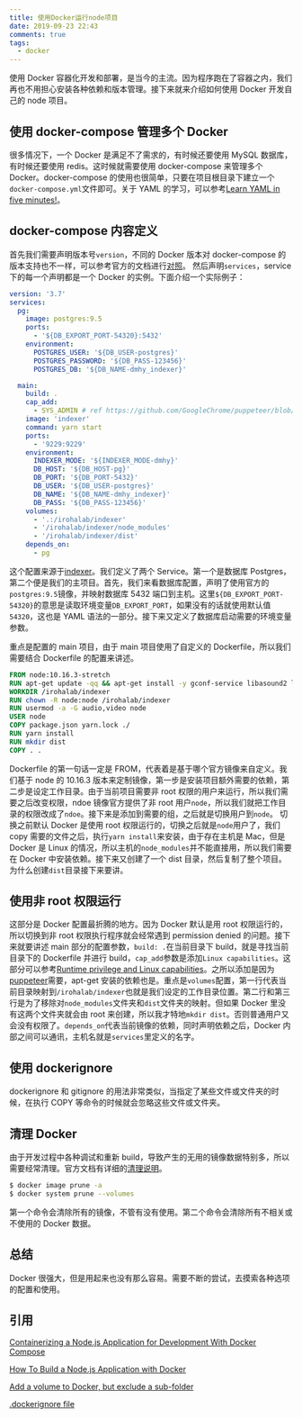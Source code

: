 ```yaml
---
title: 使用Docker运行node项目
date: 2019-09-23 22:43
comments: true
tags:
  - docker
---
```


使用 Docker 容器化开发和部署，是当今的主流。因为程序跑在了容器之内，我们再也不用担心安装各种依赖和版本管理。接下来就来介绍如何使用 Docker 开发自己的 node 项目。

## 使用 docker-compose 管理多个 Docker

很多情况下，一个 Docker 是满足不了需求的，有时候还要使用 MySQL 数据库，有时候还要使用 redis。这时候就需要使用 docker-compose 来管理多个 Docker。docker-compose 的使用也很简单，只要在项目根目录下建立一个`docker-compose.yml`文件即可。关于 YAML 的学习，可以参考[Learn YAML in five minutes!](https://www.codeproject.com/Articles/1214409/Learn-YAML-in-five-minutes)。

## docker-compose 内容定义

首先我们需要声明版本号`version`，不同的 Docker 版本对 docker-compose 的版本支持也不一样，可以参考官方的文档进行[对照](https://docs.docker.com/compose/compose-file/)。
然后声明`services`，service 下的每一个声明都是一个 Docker 的实例。下面介绍一个实际例子：

```yaml
version: '3.7'
services:
  pg:
    image: postgres:9.5
    ports:
      - '${DB_EXPORT_PORT-54320}:5432'
    environment:
      POSTGRES_USER: '${DB_USER-postgres}'
      POSTGRES_PASSWORD: '${DB_PASS-123456}'
      POSTGRES_DB: '${DB_NAME-dmhy_indexer}'

  main:
    build: .
    cap_add:
      - SYS_ADMIN # ref https://github.com/GoogleChrome/puppeteer/blob/v1.12.1/docs/troubleshooting.md#running-puppeteer-in-docker
    image: 'indexer'
    command: yarn start
    ports:
      - '9229:9229'
    environment:
      INDEXER_MODE: '${INDEXER_MODE-dmhy}'
      DB_HOST: '${DB_HOST-pg}'
      DB_PORT: '${DB_PORT-5432}'
      DB_USER: '${DB_USER-postgres}'
      DB_NAME: '${DB_NAME-dmhy_indexer}'
      DB_PASS: '${DB_PASS-123456}'
    volumes:
      - '.:/irohalab/indexer'
      - '/irohalab/indexer/node_modules'
      - '/irohalab/indexer/dist'
    depends_on:
      - pg
```

这个配置来源于[indexer](https://github.com/irohalab/indexer)。我们定义了两个 Service。第一个是数据库 Postgres，第二个便是我们的主项目。首先，我们来看数据库配置，声明了使用官方的`postgres:9.5`镜像，并映射数据库 5432 端口到主机。这里`${DB_EXPORT_PORT-54320}`的意思是读取环境变量`DB_EXPORT_PORT`，如果没有的话就使用默认值`54320`，这也是 YAML 语法的一部分。接下来又定义了数据库启动需要的环境变量参数。

重点是配置的 main 项目，由于 main 项目使用了自定义的 Dockerfile，所以我们需要结合 Dockerfile 的配置来讲述。

```dockerfile
FROM node:10.16.3-stretch
RUN apt-get update -qq && apt-get install -y gconf-service libasound2 libatk1.0-0 libatk-bridge2.0-0 libc6 libcairo2 libcups2 libdbus-1-3 libexpat1 libfontconfig1 libgcc1 libgconf-2-4 libgdk-pixbuf2.0-0 libglib2.0-0 libgtk-3-0 libnspr4 libpango-1.0-0 libpangocairo-1.0-0 libstdc++6 libx11-6 libx11-xcb1 libxcb1 libxcomposite1 libxcursor1 libxdamage1 libxext6 libxfixes3 libxi6 libxrandr2 libxrender1 libxss1 libxtst6 ca-certificates fonts-liberation libappindicator1 libnss3 lsb-release xdg-utils wget
WORKDIR /irohalab/indexer
RUN chown -R node:node /irohalab/indexer
RUN usermod -a -G audio,video node
USER node
COPY package.json yarn.lock ./
RUN yarn install
RUN mkdir dist
COPY . .
```

Dockerfile 的第一句话一定是 FROM，代表着是基于哪个官方镜像来自定义。我们基于 node 的 10.16.3 版本来定制镜像，第一步是安装项目额外需要的依赖，第二步是设定工作目录。由于当前项目需要非 root 权限的用户来运行，所以我们需要之后改变权限，ndoe 镜像官方提供了非 root 用户`node`，所以我们就把工作目录的权限改成了`ndoe`。接下来是添加到需要的组，之后就是切换用户到`node`。
切换之前默认 Docker 是使用 root 权限运行的，切换之后就是`node`用户了，我们 copy 需要的文件之后，执行`yarn install`来安装，由于存在主机是 Mac，但是 Docker 是 Linux 的情况，所以主机的`node_modules`并不能直接用，所以我们需要在 Docker 中安装依赖。接下来又创建了一个 dist 目录，然后复制了整个项目。为什么创建`dist`目录接下来要讲。

## 使用非 root 权限运行

这部分是 Docker 配置最折腾的地方。因为 Docker 默认是用 root 权限运行的，所以切换到非 root 权限执行程序就会经常遇到 permission denied 的问题。接下来就要讲述 main 部分的配置参数，`build: .`在当前目录下 build，就是寻找当前目录下的 Dockerfile 并进行 build，`cap_add`参数是添加`Linux capabilities`。这部分可以参考[Runtime privilege and Linux capabilities](https://docs.docker.com/engine/reference/run/)。之所以添加是因为[puppeteer](https://github.com/GoogleChrome/puppeteer/blob/v1.12.1/docs/troubleshooting.md#running-puppeteer-in-docker)需要，apt-get 安装的依赖也是。重点是`volumes`配置，第一行代表当前目录映射到`/irohalab/indexer`也就是我们设定的工作目录位置。第二行和第三行是为了移除对`node_modules`文件夹和`dist`文件夹的映射。但如果 Docker 里没有这两个文件夹就会由 root 来创建，所以我才特地`mkdir dist`。否则普通用户又会没有权限了。`depends_on`代表当前镜像的依赖，同时声明依赖之后，Docker 内部之间可以通讯，主机名就是`services`里定义的名字。

## 使用 dockerignore

dockerignore 和 gitignore 的用法非常类似，当指定了某些文件或文件夹的时候，在执行 COPY 等命令的时候就会忽略这些文件或文件夹。

## 清理 Docker

由于开发过程中各种调试和重新 build，导致产生的无用的镜像数据特别多，所以需要经常清理。官方文档有详细的[清理说明](https://docs.docker.com/config/pruning/)。

```bash
$ docker image prune -a
$ docker system prune --volumes
```

第一个命令会清除所有的镜像，不管有没有使用。第二个命令会清除所有不相关或不使用的 Docker 数据。

## 总结

Docker 很强大，但是用起来也没有那么容易。需要不断的尝试，去摸索各种选项的配置和使用。

## 引用

[Containerizing a Node.js Application for Development With Docker Compose](https://www.digitalocean.com/community/tutorials/containerizing-a-node-js-application-for-development-with-docker-compose)

[How To Build a Node.js Application with Docker](https://www.digitalocean.com/community/tutorials/how-to-build-a-node-js-application-with-docker)

[Add a volume to Docker, but exclude a sub-folder](https://stackoverflow.com/questions/29181032/add-a-volume-to-docker-but-exclude-a-sub-folder)

[.dockerignore file](https://docs.docker.com/engine/reference/builder/#dockerignore-file)
